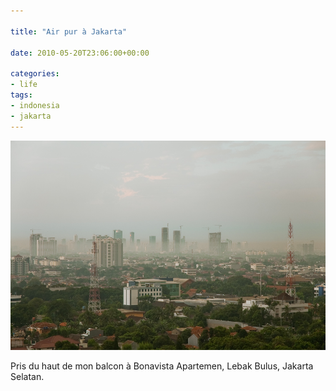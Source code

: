 ```yaml
---

title: "Air pur à Jakarta"

date: 2010-05-20T23:06:00+00:00

categories: 
- life
tags:
- indonesia
- jakarta
---
```

![](assets/media/DSC_2215.jpg)

Pris du haut de mon balcon à Bonavista Apartemen, Lebak Bulus, Jakarta Selatan.

